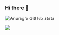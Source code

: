 ### Hi there 👋

<!--
**prince26ayush/prince26ayush** is a ✨ _special_ ✨ repository because its `README.md` (this file) appears on your GitHub profile.

Here are some ideas to get you started:

- 🔭 I’m currently working on scanotics
- 🌱 I’m currently learning machine learning
- 👯 I’m looking to collaborate on ...
- 🤔 I’m looking for help with guatam yadav
- 💬 Ask me about front end
- 📫 How to reach me: prince26ayush@gmail.com
- 😄 Pronouns: ...
- ⚡ Fun fact: ...
-->
![Anurag's GitHub stats](https://github-readme-stats.vercel.app/api?username=prince26ayush&hide=stars,prs&show_icons=true&theme=merko)

<picture>
<source 
  srcset="https://github-readme-stats.vercel.app/api?username=anuraghazra&show_icons=true&theme=dark"
  media="(prefers-color-scheme: dark)"
/>
<source
  srcset="https://github-readme-stats.vercel.app/api?username=anuraghazra&show_icons=true"
  media="(prefers-color-scheme: light), (prefers-color-scheme: no-preference)"
/>
<img src="https://github-readme-stats.vercel.app/api?username=anuraghazra&show_icons=true" />
</picture>

